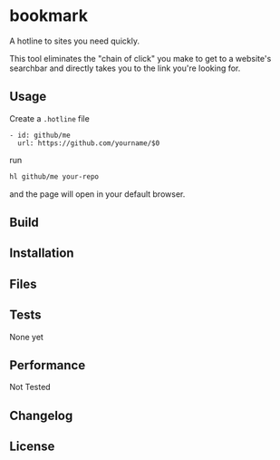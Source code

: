 
# bookmark

A hotline to sites you need quickly.

This tool eliminates the "chain of click" you make to get to a website's searchbar and directly takes you to the link you're looking for.

## Usage

Create a `.hotline` file

```
- id: github/me
  url: https://github.com/yourname/$0
```

run

```sh
hl github/me your-repo
```

and the page will open in your default browser.

## Build

## Installation

## Files

## Tests

None yet

## Performance

Not Tested

## Changelog

## License
